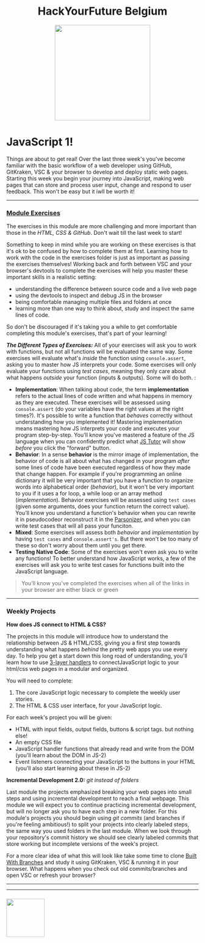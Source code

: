 <h1 align="center">HackYourFuture Belgium</h1>

<div align="center">
  <a href="https://hackyourfuture.be" target="_blank">
    <img src="https://user-images.githubusercontent.com/18554853/63941625-4c7c3d00-ca6c-11e9-9a76-8d5e3632fe70.jpg" width="250" height="250"/>
  </a>
</div>

# JavaScript 1!

Things are about to get real!  Over the last three week's you've become familiar with the basic workflow of a web developer using GitHub, GitKraken, VSC & your browser to develop and deploy static web pages.  Starting this week you begin your journey into JavaScript, making web pages that can store and process user input, change and respond to user feedback.  This won't be easy but it iwll be worth it!

---

### [Module Exercises](./module-exercises)

The exercises in this module are more challenging and more important than those in the _HTML, CSS & GitHub_.  Don't wait till the last week to start!

Something to keep in mind while you are working on these exercises is that it's ok to be confused by how to complete them at first. Learning how to work with the code in the exercises folder is just as important as passing the exercises themselves! Working back and forth between VSC and your browser's devtools to complete the exercises will help you master these important skills in a realistic setting:
* understanding the difference between source code and a live web page
* using the devtools to inspect and debug JS in the browser
* being comfortable managing multiple files and folders at once
* learning more than one way to think about, study and inspect the same lines of code.

So don't be discouraged if it's taking you a while to get comfortable completing this module's exercises, that's part of your learning!


__*The Different Types of Exercises:*__
All of your exercises will ask you to work with functions, but not all functions will be evaluated the same way. Some exercises will evaluate what's _inside_ the function using ```console.assert```, asking you to master how JS interprets your code.  Some exercises will only evaluate your functions using _test cases_, meaning they only care about what happens _outside_ your function (inputs & outputs).  Some will do both. :
* __Implementation__: When talking about code, the term __implementation__ refers to the actual lines of code written and what happens in memory as they are executed. These exercises will be assessed using ```console.assert``` (do your variables have the right values at the right times?). It's possible to write a function that _behaves_ correctly without understanding how you implemented it!  Mastering implementation means mastering how JS interprets your code and executes your program step-by-step.  You'll know you've mastered a feature of the JS language when you can confidently predict what [JS Tutor](http://www.pythontutor.com/live.html#code=&cumulative=false&heapPrimitives=nevernest&mode=display&origin=opt-live.js&py=js&rawInputLstJSON=%5B%5D&textReferences=false) will show _before_ you click the "forward" button.
* __Behavior__: In a sense __behavior__ is the mirror image of implementation, the behavior of code is all about what has changed in your program _after_ some lines of code have been executed regardless of how they made that change happen. For example if you're programming an online dictionary it will be very important that you have a function to organize words into alphabetical order (_behavior_), but it won't be very important to you if it uses a for loop, a while loop or an array method (_implementation_).  Behavior exercises will be assessed using ```test cases``` (given some arguments, does your function return the correct value).  You'll know you understand a function's behavior when you can rewrite it in pseudocodeor reconstruct it in the [Parsonizer](https://janke-learning.org/parsonizer/), and when you can write test cases that will all pass your funciton.
* __Mixed__: Some exercises will assess both _behavior_ and _implementation_ by having ```test cases``` and ```console.assert's```.  But there won't be too many of these so don't worry about them until you get there.
* __Testing Native Code__: Some of the exercises won't even ask you to write any functions!  To better understand how JavaScript works, a few of the exercises will ask you to write test cases for functions built into the JavaScript language.

> You'll know you've completed the exercises when all of the links in your browser are either black or green

---

### Weekly Projects

__How does JS connect to HTML & CSS?__

The projects in this module will introduce how to understand the relationship between JS & HTML/CSS, giving you a first step towards understanding what happens _behind_ the pretty web apps you use every day.  To help you get a start down this long road of understanding, you'll learn how to use [3-layer handlers](https://github.com/janke-learning/three-layer-handers) to connectJavaScript logic to your html/css web pages in a modular and organized.


You will need to complete:
1. The core JavaScript logic necessary to complete the weekly user stories.
1. The HTML & CSS user interface, for your JavaScript logic.


For each week's project you will be given:
* HTML with input fields, output fields, buttons & script tags. but nothing else!
* An empty CSS file
* JavaScript handler functions that already read and write from the DOM (you'll learn about the DOM in JS-2)
* Event listeners connecting your JavaScript to the buttons in your HTML (you'll also start learning about these in JS-2)



__Incremental Development 2.0:__ _git instead of folders_

Last module the projects emphasized breaking your web pages into small steps and using incremental development to reach a final webpage.  This module we will expect you to continue practicing incremental development, but will no longer ask you to have each step in a new folder.  For this module's projects you should begin using _git commits_ (and branches if you're feeling ambitious!) to split your projects into clearly labeled steps, the same way you used folders in the last module.  When we look through your repository's commit history we should see clearly labeled commits that store working but incomplete versions of the week's project.

For a more clear idea of what this will look like take some time to clone [Built With Branches](https://github.com/hackyourfuturebelgium/built-with-branches) and study it using GitKraken, VSC & running it in your browser.  What happens when you check out old commits/branches and open VSC or refresh your browser?



___
___
### <a href="https://hackyourfuture.be" target="_blank"><img src="https://pbs.twimg.com/profile_images/984474625009741824/Bs_qKx6-_400x400.jpg" width="100" height="100"/></a>

